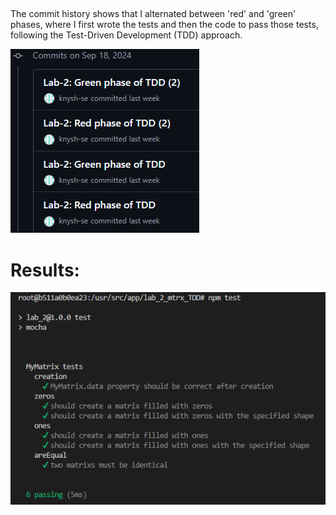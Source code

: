 ## 
The commit history shows that I alternated between 'red' and 'green' phases, where I first wrote the tests and then the code to pass those tests, following the Test-Driven Development (TDD) approach.

![alt text](image.png)

# Results:

![alt text](../res_lab_2.png)
